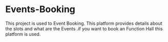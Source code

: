 # Events-Booking
This project is used to Event Booking. This platform provides details about the slots and what are the Events .if you want to book an Function Hall this platform is used. 
